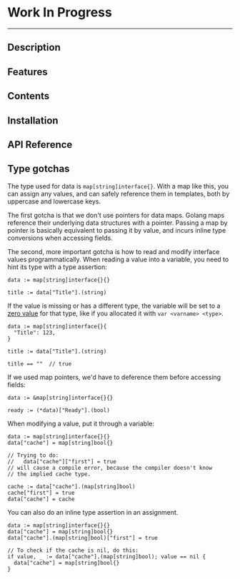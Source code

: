 # Work In Progress

-------------------------------------------------------------------------------

## Description
## Features
## Contents
## Installation
## API Reference

## Type gotchas

The type used for data is `map[string]interface{}`. With a map like this, you can assign any values, and can safely reference them in templates, both by uppercase and lowercase keys.

The first gotcha is that we don't use pointers for data maps. Golang maps reference their underlying data structures with a pointer. Passing a map by pointer is basically equivalent to passing it by value, and incurs inline type conversions when accessing fields.

The second, more important gotcha is how to read and modify interface values programmatically. When reading a value into a variable, you need to hint its type with a type assertion:

```golang
data := map[string]interface{}{}

title := data["Title"].(string)
```

If the value is missing or has a different type, the variable will be set to a [zero value](https://golang.org/ref/spec#The_zero_value) for that type, like if you allocated it with `var <varname> <type>`.

```golang
data := map[string]interface{}{
  "Title": 123,
}

title := data["Title"].(string)

title == ""  // true
```

If we used map pointers, we'd have to deference them before accessing fields:

```golang
data := &map[string]interface{}{}

ready := (*data)["Ready"].(bool)
```

When modifying a value, put it through a variable:

```golang
data := map[string]interface{}{}
data["cache"] = map[string]bool{}

// Trying to do:
//   data["cache"]["first"] = true
// will cause a compile error, because the compiler doesn't know
// the implied cache type.

cache := data["cache"].(map[string]bool)
cache["first"] = true
data["cache"] = cache
```

You can also do an inline type assertion in an assignment.

```golang
data := map[string]interface{}{}
data["cache"] = map[string]bool{}
data["cache"].(map[string]bool)["first"] = true

// To check if the cache is nil, do this:
if value, _ := data["cache"].(map[string]bool); value == nil {
  data["cache"] = map[string]bool{}
}
```

